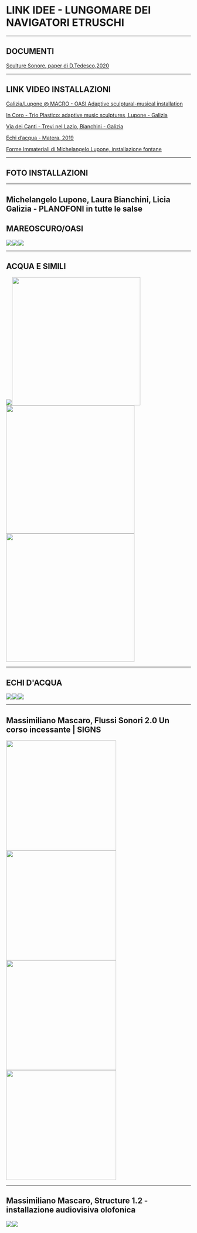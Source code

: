 # LINK IDEE - LUNGOMARE DEI NAVIGATORI ETRUSCHI
_________

## DOCUMENTI

[Sculture Sonore, paper di D.Tedesco,2020](https://github.com/Velitch/Caere_Futurae/blob/master/Lungomare%20dei%20Navigatori%20Etruschi/Idee/Davide_Tedesco_Sonic_Sculptures_Sculture_Sonore_Paper_di_presentazione.pdf)

_________


## LINK VIDEO INSTALLAZIONI

[Galizia/Lupone @ MACRO - OASI Adaptive sculptural-musical installation](https://www.youtube.com/watch?v=4EmUoXvGxSE)

[In Coro - Trio Plastico: adaptive music sculptures, Lupone - Galizia](https://www.youtube.com/watch?v=keEJdNFb1Jg&t=344s)

[Via dei Canti - Trevi nel Lazio, Bianchini - Galizia](https://www.youtube.com/watch?v=Tsbun5k20pY&t=56s)

[Echi d’acqua - Matera, 2019](https://www.youtube.com/watch?v=aKMj7FIYgTg)

[Forme Immateriali di Michelangelo Lupone, installazione fontane](https://www.youtube.com/watch?v=wHoaJyRtKSQ&t=4s)

_________

## FOTO INSTALLAZIONI
_________

## Michelangelo Lupone, Laura Bianchini, Licia Galizia - PLANOFONI in tutte le salse

## MAREOSCURO/OASI

<img src = "https://github.com/Velitch/Caere_Futurae/blob/master/Lungomare%20dei%20Navigatori%20Etruschi/Idee/img/mareoscuro.jpeg"><img src = "https://github.com/Velitch/Caere_Futurae/blob/master/Lungomare%20dei%20Navigatori%20Etruschi/Idee/img/planofoni3.jpg"><img src = "https://https://github.com/Velitch/Caere_Futurae/blob/master/Lungomare%20dei%20Navigatori%20Etruschi/Idee/img/OASI.jpg">
_________

## ACQUA E SIMILI

<img src = "https://github.com/Velitch/Caere_Futurae/blob/master/Lungomare%20dei%20Navigatori%20Etruschi/Idee/img/planofoni.jpg"><img src = "https://github.com/Velitch/Caere_Futurae/blob/master/Lungomare%20dei%20Navigatori%20Etruschi/Idee/img/acqua.jpeg" height = "350"><img src = "https://github.com/Velitch/Caere_Futurae/blob/master/Lungomare%20dei%20Navigatori%20Etruschi/Idee/img/planofoni1.jpeg" height = "350"><img src = "https://github.com/Velitch/Caere_Futurae/blob/master/Lungomare%20dei%20Navigatori%20Etruschi/Idee/img/planofoni2.jpeg" height = "350">
_________

## ECHI D'ACQUA

<img src = "https://github.com/Velitch/Caere_Futurae/blob/master/Lungomare%20dei%20Navigatori%20Etruschi/Idee/img/grotta_risonante_matera.jpg"><img src = "https://github.com/Velitch/Caere_Futurae/blob/master/Lungomare%20dei%20Navigatori%20Etruschi/Idee/img/suono_curvo_matera.jpg"><img src = "https://github.com/Velitch/Caere_Futurae/blob/master/Lungomare%20dei%20Navigatori%20Etruschi/Idee/img/superficie_riflettente_matera.jpg">
_________

## Massimiliano Mascaro, Flussi Sonori 2.0 Un corso incessante | SIGNS

<img src = "https://github.com/Velitch/Caere_Futurae/blob/master/Lungomare%20dei%20Navigatori%20Etruschi/Idee/img/Flussi_Mascaro_1.jpg" height = "300"><img src = "https://github.com/Velitch/Caere_Futurae/blob/master/Lungomare%20dei%20Navigatori%20Etruschi/Idee/img/Flussi_Mascaro_2.jpg" height = "300"><img src = "https://github.com/Velitch/Caere_Futurae/blob/master/Lungomare%20dei%20Navigatori%20Etruschi/Idee/img/Flussi_Mascaro_3.jpg" height = "300"><img src = "https://github.com/Velitch/Caere_Futurae/blob/master/Lungomare%20dei%20Navigatori%20Etruschi/Idee/img/Flussi_Mascaro_4.jpg" height = "300">

_________

## Massimiliano Mascaro, Structure 1.2 - installazione audiovisiva olofonica 

<img src = "https://github.com/Velitch/Caere_Futurae/blob/master/Lungomare%20dei%20Navigatori%20Etruschi/Idee/img/Structure_1_2_Mascaro.jpg"><img src = "https://github.com/Velitch/Caere_Futurae/blob/master/Lungomare%20dei%20Navigatori%20Etruschi/Idee/img/Structure_1_2_Mascaro_2.jpg">


